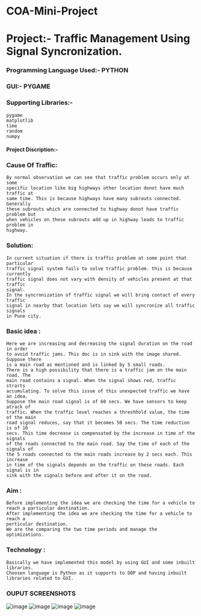 # COA-Mini-Project
# Project:- Traffic Management Using Signal Syncronization.


### Programming Language Used:- PYTHON

### GUI:- PYGAME

### Supporting Libraries:-
	pygame
	matplotlib
	time
	random
	numpy




#### Project Discription:-
### Cause Of Traffic:
	By normal observation we can see that traffic problem occurs only at some
	specific location like big highways other location donot have much traffic at
	same time. This is because highways have many subrouts connected. Generally
	these subrouts which are connected to highway donot have traffic problem but
	when vehicles on these subrouts add up in highway leads to traffic problem in
	highway.

### Solution:
	In current situation if there is traffic problem at some point that particular
	traffic signal system fails to solve traffic problem. this is because currently
	traffic signal does not vary with density of vehicles present at that traffic
	signal.
	In the syncronization of traffic signal we will bring contact of every traffic
	signal in nearby that location lets say we will syncronize all traffic signals
	in Pune city.


### Basic idea :
	Here we are increasing and decreasing the signal duration on the road in order
	to avoid traffic jams. This doc is in sink with the image shared. Suppose there
	is a main road as mentioned and is linked by 5 small roads.
	There is a high possibility that there is a traffic jam on the main road. The
	main road contains a signal. When the signal shows red, traffic strarts
	accumulating. To solve this issue of this unexpected traffic we have an idea.
	Suppose the main road signal is of 60 secs. We have sensors to keep atrack of
	traffic. When the traffic level reaches a threshhold value, the time of the main
	road signal reduces, say that it becomes 50 secs. The time reduction is of 10
	secs. This time decrease is compensated by the increase in time of the signals
	of the roads connected to the main road. Say the time of each of the signals of
	the 5 roads connected to the main roads increase by 2 secs each. This increase
	in time of the signals depends on the traffic on these roads. Each signal is in
	sink with the signals before and after it on the road.

### Aim :
	Before implementing the idea we are checking the time for a vehicle to reach a particular destination.
	After implementing the idea we are checking the time for a vehicle to reach a
	perticular destination.
	We are the comparing the two time periods and manage the optimizations.
	
	
### Technology :
	Basically we have implemented this model by using GUI and some inbuilt
	libraries.
	Choosen language is Python as it supports to OOP and having inbuilt
	libraries related to GUI.
 ### OUPUT SCREENSHOTS
![image](https://github.com/Manikantan-S/COA-Mini-Project/assets/111214511/bdcf2d87-03d4-453d-ae9c-6a01bb3ead1d)
![image](https://github.com/Manikantan-S/COA-Mini-Project/assets/111214511/e8260d56-15b9-4372-bb76-0a5bee298077)
![image](https://github.com/Manikantan-S/COA-Mini-Project/assets/111214511/6e981b3b-36fe-4a4e-8f4d-e94e714764c3)
![image](https://github.com/Manikantan-S/COA-Mini-Project/assets/111214511/273d6729-91d5-4819-89e5-211d035e9fae)

